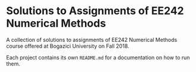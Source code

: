 # Solutions to Assignments of EE242 Numerical Methods
A collection of solutions to assignments of EE242 Numerical Methods course offered at Bogazici University on Fall 2018.

Each project contains its own `README.md` for a documentation on how to run them.